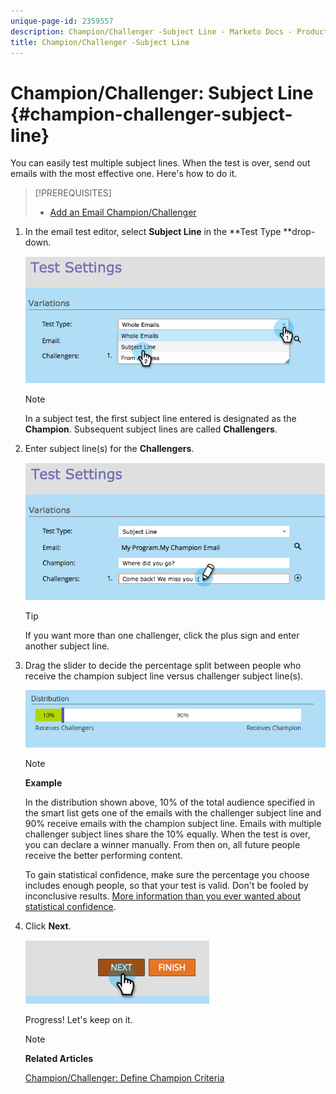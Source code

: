 ```yaml
---
unique-page-id: 2359557
description: Champion/Challenger -Subject Line - Marketo Docs - Product Documentation
title: Champion/Challenger -Subject Line
---
```


# Champion/Challenger: Subject Line {#champion-challenger-subject-line}

You can easily test multiple subject lines. When the test is over, send out emails with the most effective one. Here's how to do it.

>[!PREREQUISITES]
>
>* [Add an Email Champion/Challenger](add-an-email-champion-challenger.md)
>

1. In the email test editor, select **Subject Line** in the **Test Type **drop-down.

   ![](assets/image2014-9-15-12-3a37-3a50.png)

   >[!NOTE]
   >
   >In a subject test, the first subject line entered is designated as the **Champion**. Subsequent subject lines are called **Challengers**.

1. Enter subject line(s) for the **Challengers**.

   ![](assets/image2014-9-15-12-3a38-3a4.png)

   >[!TIP]
   >
   >If you want more than one challenger, click the plus sign and enter another subject line.

1. Drag the slider to decide the percentage split between people who receive the champion subject line versus challenger subject line(s).

   ![](assets/image2015-8-7-15-3a19-3a50.png)

   >[!NOTE]
   >
   >**Example**
   >
   >
   >In the distribution shown above, 10% of the total audience specified in the smart list gets one of the emails with the challenger subject line and 90% receive emails with the champion subject line. Emails with multiple challenger subject lines share the 10% equally. When the test is over, you can declare a winner manually. From then on, all future people receive the better performing content.

   To gain statistical confidence, make sure the percentage you choose includes enough people, so that your test is valid. Don't be fooled by inconclusive results.  [More information than you ever wanted about statistical confidence](http://en.wikipedia.org/wiki/Confidence_interval).

1. Click **Next**.

   ![](assets/image2014-9-15-12-3a40-3a42.png)

   Progress! Let's keep on it.

   >[!NOTE]
   >
   >**Related Articles**
   >
   >
   >[Champion/Challenger: Define Champion Criteria](champion-challenger-define-champion-criteria.md)

